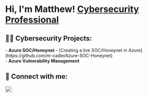 <h1>Hi, I'm Matthew! <a href="https://www.linkedin.com/in/matthewcadle/" >Cybersecurity Professional</a></h1>

<h2>👨‍💻 Cybersecurity Projects:</h2>
- <b>Azure SOC/Honeynet</b>
  - [Creating a live SOC/Honeynet in Azure] (https://github.com/m-cadle/Azure-SOC-Honeynet) <br>
- <b>Azure Vulnerability Management</b>  
  
<h2> 🤳 Connect with me:</h2>

[<img align="left" alt="MatthewCadle | LinkedIn" width="22px" src="https://cdn.jsdelivr.net/npm/simple-icons@v3/icons/linkedin.svg" />][linkedin]

[linkedin]: https://www.linkedin.com/in/matthewcadle


